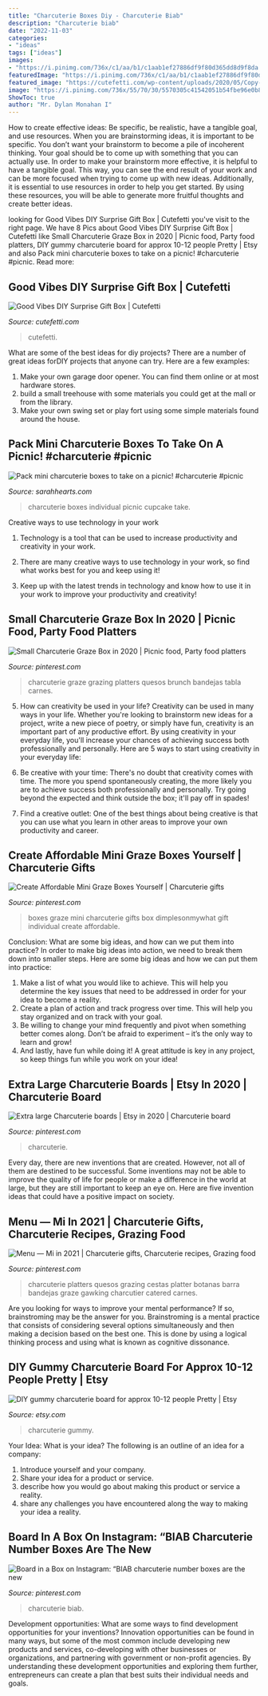 ```yaml
---
title: "Charcuterie Boxes Diy - Charcuterie Biab"
description: "Charcuterie biab"
date: "2022-11-03"
categories:
- "ideas"
tags: ["ideas"]
images:
- "https://i.pinimg.com/736x/c1/aa/b1/c1aab1ef27886df9f80d365dd8d9f8da.jpg"
featuredImage: "https://i.pinimg.com/736x/c1/aa/b1/c1aab1ef27886df9f80d365dd8d9f8da.jpg"
featured_image: "https://cutefetti.com/wp-content/uploads/2020/05/Copy-of-Copy-of-Copy-of-Copy-of-Copy-of-Copy-of-Copy-of-Copy-of-Copy-of-Copy-of-_Heavy-Word-Long-Pin-2-1-400x550.png"
image: "https://i.pinimg.com/736x/55/70/30/5570305c41542051b54fbe96e0b8c510.jpg"
ShowToc: true
author: "Mr. Dylan Monahan I"
---
```



How to create effective ideas: Be specific, be realistic, have a tangible goal, and use resources.
When you are brainstorming ideas, it is important to be specific. You don’t want your brainstorm to become a pile of incoherent thinking. Your goal should be to come up with something that you can actually use. In order to make your brainstorm more effective, it is helpful to have a tangible goal. This way, you can see the end result of your work and can be more focused when trying to come up with new ideas. Additionally, it is essential to use resources in order to help you get started. By using these resources, you will be able to generate more fruitful thoughts and create better ideas.

	

		
looking for Good Vibes DIY Surprise Gift Box | Cutefetti you've visit to the right page. We have 8 Pics about Good Vibes DIY Surprise Gift Box | Cutefetti like Small Charcuterie Graze Box in 2020 | Picnic food, Party food platters, DIY gummy charcuterie board for approx 10-12 people Pretty | Etsy and also Pack mini charcuterie boxes to take on a picnic! #charcuterie #picnic. Read more:
		
    
## Good Vibes DIY Surprise Gift Box | Cutefetti

<img loading=lazy src="https://cutefetti.com/wp-content/uploads/2020/05/Copy-of-Copy-of-Copy-of-Copy-of-Copy-of-Copy-of-Copy-of-Copy-of-Copy-of-Copy-of-_Heavy-Word-Long-Pin-2-1-400x550.png" onerror="this.onerror=null;this.src='https://tse2.mm.bing.net/th?id=OIP.xJ-Io0Cm4XEAJN0RPmZOcQAAAA&amp;pid=15.1';" alt="Good Vibes DIY Surprise Gift Box | Cutefetti">

_Source: cutefetti.com_

>cutefetti. 

	

What are some of the best ideas for diy projects?
There are a number of great ideas forDIY projects that anyone can try. Here are a few examples: 
1. Make your own garage door opener. You can find them online or at most hardware stores.
2. build a small treehouse with some materials you could get at the mall or from the library.
3. Make your own swing set or play fort using some simple materials found around the house.

    
## Pack Mini Charcuterie Boxes To Take On A Picnic! #charcuterie #picnic

<img loading=lazy src="https://i0.wp.com/sarahhearts.com/wp-content/uploads/2019/05/cupcake-wine-7.jpg?fit=1500%2C2250&amp;ssl=1" onerror="this.onerror=null;this.src='https://tse3.mm.bing.net/th?id=OIP.ZkTskChO3po6Vr5-KIivKAHaLH&amp;pid=15.1';" alt="Pack mini charcuterie boxes to take on a picnic! #charcuterie #picnic">

_Source: sarahhearts.com_

>charcuterie boxes individual picnic cupcake take. 

	

Creative ways to use technology in your work
1. Technology is a tool that can be used to increase productivity and creativity in your work.
2. There are many creative ways to use technology in your work, so find what works best for you and keep using it!

3. Keep up with the latest trends in technology and know how to use it in your work to improve your productivity and creativity!

    
## Small Charcuterie Graze Box In 2020 | Picnic Food, Party Food Platters

<img loading=lazy src="https://i.pinimg.com/736x/55/70/30/5570305c41542051b54fbe96e0b8c510.jpg" onerror="this.onerror=null;this.src='https://tse4.mm.bing.net/th?id=OIP.J_x0jyHMT6BJV-9Y5ZyN3AHaJ3&amp;pid=15.1';" alt="Small Charcuterie Graze Box in 2020 | Picnic food, Party food platters">

_Source: pinterest.com_

>charcuterie graze grazing platters quesos brunch bandejas tabla carnes. 

	

5. How can creativity be used in your life?
Creativity can be used in many ways in your life. Whether you're looking to brainstorm new ideas for a project, write a new piece of poetry, or simply have fun, creativity is an important part of any productive effort. By using creativity in your everyday life, you'll increase your chances of achieving success both professionally and personally. Here are 5 ways to start using creativity in your everyday life:
1. Be creative with your time: There's no doubt that creativity comes with time. The more you spend spontaneously creating, the more likely you are to achieve success both professionally and personally. Try going beyond the expected and think outside the box; it'll pay off in spades!

2. Find a creative outlet: One of the best things about being creative is that you can use what you learn in other areas to improve your own productivity and career.

    
## Create Affordable Mini Graze Boxes Yourself | Charcuterie Gifts

<img loading=lazy src="https://i.pinimg.com/736x/af/e6/ea/afe6eac6885ade958881f97be354b1bd.jpg" onerror="this.onerror=null;this.src='https://tse4.mm.bing.net/th?id=OIP.vZdT4O8nf9tMNLQz_pgQHgHaLG&amp;pid=15.1';" alt="Create Affordable Mini Graze Boxes Yourself | Charcuterie gifts">

_Source: pinterest.com_

>boxes graze mini charcuterie gifts box dimplesonmywhat gift individual create affordable. 

	

Conclusion: What are some big ideas, and how can we put them into practice?
In order to make big ideas into action, we need to break them down into smaller steps. Here are some big ideas and how we can put them into practice:
1. Make a list of what you would like to achieve. This will help you determine the key issues that need to be addressed in order for your idea to become a reality.
2. Create a plan of action and track progress over time. This will help you stay organized and on track with your goal.
3. Be willing to change your mind frequently and pivot when something better comes along. Don’t be afraid to experiment – it’s the only way to learn and grow!
4. And lastly, have fun while doing it! A great attitude is key in any project, so keep things fun while you work on your idea!

    
## Extra Large Charcuterie Boards | Etsy In 2020 | Charcuterie Board

<img loading=lazy src="https://i.pinimg.com/736x/c8/f6/bd/c8f6bdbee0e7772d5f37449722b0a072.jpg" onerror="this.onerror=null;this.src='https://tse2.mm.bing.net/th?id=OIP.8vc099y50w7Rjhld0QUCUgHaJ4&amp;pid=15.1';" alt="Extra large Charcuterie boards | Etsy in 2020 | Charcuterie board">

_Source: pinterest.com_

>charcuterie. 

	

Every day, there are new inventions that are created. However, not all of them are destined to be successful. Some inventions may not be able to improve the quality of life for people or make a difference in the world at large, but they are still important to keep an eye on. Here are five invention ideas that could have a positive impact on society.

    
## Menu — Mi In 2021 | Charcuterie Gifts, Charcuterie Recipes, Grazing Food

<img loading=lazy src="https://i.pinimg.com/736x/c1/aa/b1/c1aab1ef27886df9f80d365dd8d9f8da.jpg" onerror="this.onerror=null;this.src='https://tse2.mm.bing.net/th?id=OIP.YVmrisel8S64wKRW3gmg_QHaJ3&amp;pid=15.1';" alt="Menu — Mi in 2021 | Charcuterie gifts, Charcuterie recipes, Grazing food">

_Source: pinterest.com_

>charcuterie platters quesos grazing cestas platter botanas barra bandejas graze gawking charcutier catered carnes. 

	

Are you looking for ways to improve your mental performance? If so, brainstroming may be the answer for you. Brainstroming is a mental practice that consists of considering several options simultaneously and then making a decision based on the best one. This is done by using a logical thinking process and using what is known as cognitive dissonance.

    
## DIY Gummy Charcuterie Board For Approx 10-12 People Pretty | Etsy

<img loading=lazy src="https://i.etsystatic.com/29153948/r/il/9459ed/3068784811/il_fullxfull.3068784811_qd00.jpg" onerror="this.onerror=null;this.src='https://tse2.mm.bing.net/th?id=OIP.-SOU-nkGHlsu4EF0i24k-gHaJ4&amp;pid=15.1';" alt="DIY gummy charcuterie board for approx 10-12 people Pretty | Etsy">

_Source: etsy.com_

>charcuterie gummy. 

	

Your Idea: What is your idea?
The following is an outline of an idea for a company:
1. Introduce yourself and your company.
2. Share your idea for a product or service.
3. describe how you would go about making this product or service a reality.
4. share any challenges you have encountered along the way to making your idea a reality.

    
## Board In A Box On Instagram: “BIAB Charcuterie Number Boxes Are The New

<img loading=lazy src="https://i.pinimg.com/736x/15/4f/07/154f078e8ab97de2570c560c51b8f636.jpg" onerror="this.onerror=null;this.src='https://tse4.mm.bing.net/th?id=OIP.bnMJSKAoKFRcz6s_nFmnLgHaHa&amp;pid=15.1';" alt="Board in a Box on Instagram: “BIAB charcuterie number boxes are the new">

_Source: pinterest.com_

>charcuterie biab. 

	

Development opportunities: What are some ways to find development opportunities for your inventions?
Innovation opportunities can be found in many ways, but some of the most common include developing new products and services, co-developing with other businesses or organizations, and partnering with government or non-profit agencies. By understanding these development opportunities and exploring them further, entrepreneurs can create a plan that best suits their individual needs and goals.

